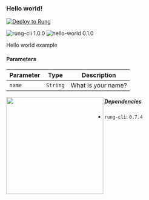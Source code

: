 ### Hello world!



[![Deploy to Rung](https://i.imgur.com/uijt57R.png)](https://app.rung.com.br/integration/hello-world/customize)

![rung-cli 1.0.0](https://img.shields.io/badge/rung--cli-1.0.0-blue.svg?style=flat-square)
![hello-world 0.1.0](https://img.shields.io/badge/hello--world-0.1.0-green.svg?style=flat-square)

Hello world example

#### Parameters

|Parameter | Type | Description |
|----------|------|-------------|
| `name` | `String` | What is your name? |

<img align="left" width="256" src="./icon.png" />

##### Dependencies

- `rung-cli`: `0.7.4`
